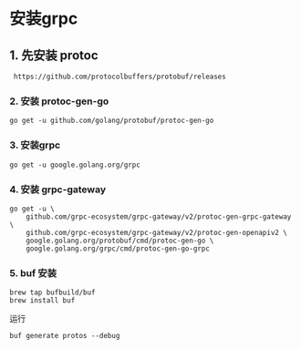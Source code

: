 # 安装grpc 

## 1. 先安装 protoc
```
 https://github.com/protocolbuffers/protobuf/releases
```
### 2. 安装  protoc-gen-go
```shell
go get -u github.com/golang/protobuf/protoc-gen-go
```

### 3. 安装grpc
```shell
go get -u google.golang.org/grpc
```

### 4. 安装 grpc-gateway
```shell
go get -u \
    github.com/grpc-ecosystem/grpc-gateway/v2/protoc-gen-grpc-gateway \
    github.com/grpc-ecosystem/grpc-gateway/v2/protoc-gen-openapiv2 \
    google.golang.org/protobuf/cmd/protoc-gen-go \
    google.golang.org/grpc/cmd/protoc-gen-go-grpc
```
### 5. buf 安装
```shell
brew tap bufbuild/buf
brew install buf
```
运行
```
buf generate protos --debug
```